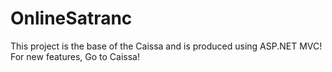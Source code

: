 # OnlineSatranc
This project is the base of the Caissa and is produced using ASP.NET MVC! For new features, Go to Caissa!
